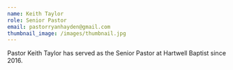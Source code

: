 ```yaml
---
name: Keith Taylor
role: Senior Pastor
email: pastorryanhayden@gmail.com
thumbnail_image: /images/thumbnail.jpg
---
```



Pastor Keith Taylor has served as the Senior Pastor at Hartwell Baptist since 2016.